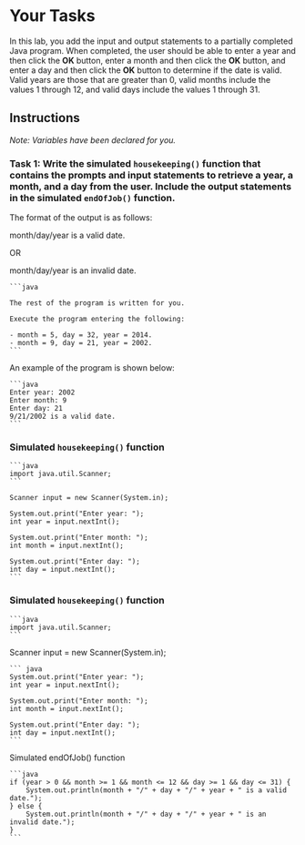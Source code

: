 # Your Tasks

In this lab, you add the input and output statements to a partially completed Java program. When completed, the user should be able to enter a year and then click the **OK** button, enter a month and then click the **OK** button, and enter a day and then click the **OK** button to determine if the date is valid. Valid years are those that are greater than 0, valid months include the values 1 through 12, and valid days include the values 1 through 31.

## Instructions

_Note: Variables have been declared for you._

### Task 1: Write the simulated `housekeeping()` function that contains the prompts and input statements to retrieve a year, a month, and a day from the user. Include the output statements in the simulated `endOfJob()` function.

The format of the output is as follows:

month/day/year is a valid date.

OR

month/day/year is an invalid date.

	```java

	The rest of the program is written for you.

	Execute the program entering the following:

	- month = 5, day = 32, year = 2014.
	- month = 9, day = 21, year = 2002.
	```

An example of the program is shown below:

	```java
	Enter year: 2002
	Enter month: 9
	Enter day: 21
	9/21/2002 is a valid date.
	```

### Simulated `housekeeping()` function

	```java
	import java.util.Scanner;
	```

	Scanner input = new Scanner(System.in);

	System.out.print("Enter year: ");
	int year = input.nextInt();

	System.out.print("Enter month: ");
	int month = input.nextInt();

	System.out.print("Enter day: ");
	int day = input.nextInt();
	```

### Simulated `housekeeping()` function

	```java
	import java.util.Scanner;
	```

Scanner input = new Scanner(System.in);

	``` java
	System.out.print("Enter year: ");
	int year = input.nextInt();

	System.out.print("Enter month: ");
	int month = input.nextInt();

	System.out.print("Enter day: ");
	int day = input.nextInt();
	```

Simulated endOfJob() function

	```java
	if (year > 0 && month >= 1 && month <= 12 && day >= 1 && day <= 31) {
		System.out.println(month + "/" + day + "/" + year + " is a valid date.");
	} else {
		System.out.println(month + "/" + day + "/" + year + " is an invalid date.");
	}
	```
